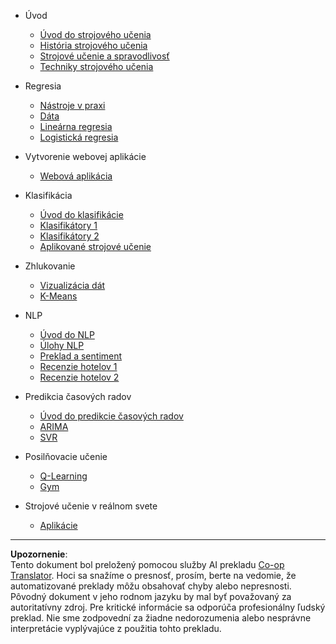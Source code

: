 <!--
CO_OP_TRANSLATOR_METADATA:
{
  "original_hash": "68dd06c685f6ce840e0acfa313352e7c",
  "translation_date": "2025-09-05T15:48:33+00:00",
  "source_file": "docs/_sidebar.md",
  "language_code": "sk"
}
-->
- Úvod
  - [Úvod do strojového učenia](../1-Introduction/1-intro-to-ML/README.md)
  - [História strojového učenia](../1-Introduction/2-history-of-ML/README.md)
  - [Strojové učenie a spravodlivosť](../1-Introduction/3-fairness/README.md)
  - [Techniky strojového učenia](../1-Introduction/4-techniques-of-ML/README.md)

- Regresia
  - [Nástroje v praxi](../2-Regression/1-Tools/README.md)
  - [Dáta](../2-Regression/2-Data/README.md)
  - [Lineárna regresia](../2-Regression/3-Linear/README.md)
  - [Logistická regresia](../2-Regression/4-Logistic/README.md)

- Vytvorenie webovej aplikácie
  - [Webová aplikácia](../3-Web-App/1-Web-App/README.md)

- Klasifikácia
  - [Úvod do klasifikácie](../4-Classification/1-Introduction/README.md)
  - [Klasifikátory 1](../4-Classification/2-Classifiers-1/README.md)
  - [Klasifikátory 2](../4-Classification/3-Classifiers-2/README.md)
  - [Aplikované strojové učenie](../4-Classification/4-Applied/README.md)

- Zhlukovanie
  - [Vizualizácia dát](../5-Clustering/1-Visualize/README.md)
  - [K-Means](../5-Clustering/2-K-Means/README.md)

- NLP
  - [Úvod do NLP](../6-NLP/1-Introduction-to-NLP/README.md)
  - [Úlohy NLP](../6-NLP/2-Tasks/README.md)
  - [Preklad a sentiment](../6-NLP/3-Translation-Sentiment/README.md)
  - [Recenzie hotelov 1](../6-NLP/4-Hotel-Reviews-1/README.md)
  - [Recenzie hotelov 2](../6-NLP/5-Hotel-Reviews-2/README.md)

- Predikcia časových radov
  - [Úvod do predikcie časových radov](../7-TimeSeries/1-Introduction/README.md)
  - [ARIMA](../7-TimeSeries/2-ARIMA/README.md)
  - [SVR](../7-TimeSeries/3-SVR/README.md)

- Posilňovacie učenie
  - [Q-Learning](../8-Reinforcement/1-QLearning/README.md)
  - [Gym](../8-Reinforcement/2-Gym/README.md)

- Strojové učenie v reálnom svete
  - [Aplikácie](../9-Real-World/1-Applications/README.md)

---

**Upozornenie**:  
Tento dokument bol preložený pomocou služby AI prekladu [Co-op Translator](https://github.com/Azure/co-op-translator). Hoci sa snažíme o presnosť, prosím, berte na vedomie, že automatizované preklady môžu obsahovať chyby alebo nepresnosti. Pôvodný dokument v jeho rodnom jazyku by mal byť považovaný za autoritatívny zdroj. Pre kritické informácie sa odporúča profesionálny ľudský preklad. Nie sme zodpovední za žiadne nedorozumenia alebo nesprávne interpretácie vyplývajúce z použitia tohto prekladu.